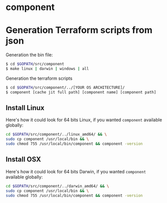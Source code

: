 # component

Generation Terraform scripts from json
==================

Generation the bin file: 

```sh
$ cd $GOPATH/src/component
$ make linux | darwin | windows | all
```

Generation the terraform scripts

```sh
$ cd $GOPATH/src/component/../[YOUR OS ARCHITECTURE]/
$ component [cache jit full path] [component name] [component path]
```

## Install Linux

Here's how it could look for 64 bits Linux, if you wanted `component` available globally:

```bash
cd $GOPATH/src/component/../linux_amd64/ && \
sudo cp component /usr/local/bin && \
sudo chmod 755 /usr/local/bin/component && component -version
```

## Install OSX

Here's how it could look for 64 bits Darwin, if you wanted `component` available globally:

```bash
cd $GOPATH/src/component/../darwin_amd64/ && \
sudo cp component /usr/local/bin && \
sudo chmod 755 /usr/local/bin/component && component -version
```
